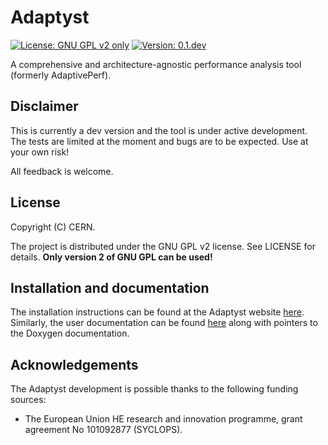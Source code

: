 # Adaptyst
[![License: GNU GPL v2 only](https://img.shields.io/badge/license-GNU%20GPL%20v2%20only-blue)]()
[![Version: 0.1.dev](https://img.shields.io/badge/version-0.1.dev-red)]()

A comprehensive and architecture-agnostic performance analysis tool (formerly AdaptivePerf).

## Disclaimer
This is currently a dev version and the tool is under active development. The tests are limited at the moment and bugs are to be expected. Use at your own risk!

All feedback is welcome.

## License
Copyright (C) CERN. 

The project is distributed under the GNU GPL v2 license. See LICENSE for details. **Only version 2 of GNU GPL can be used!**

## Installation and documentation
The installation instructions can be found at the Adaptyst website [here](https://adaptyst.web.cern.ch/install). Similarly, the user documentation can be found [here](https://adaptyst.web.cern.ch/docs/intro/welcome) along with pointers to the Doxygen documentation.

## Acknowledgements
The Adaptyst development is possible thanks to the following funding sources:
* The European Union HE research and innovation programme, grant agreement No 101092877 (SYCLOPS).
